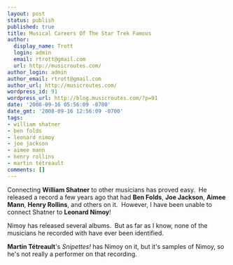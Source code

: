 ```yaml
---
layout: post
status: publish
published: true
title: Musical Careers Of The Star Trek Famous
author:
  display_name: Trott
  login: admin
  email: rtrott@gmail.com
  url: http://musicroutes.com/
author_login: admin
author_email: rtrott@gmail.com
author_url: http://musicroutes.com/
wordpress_id: 91
wordpress_url: http://blog.musicroutes.com/?p=91
date: '2008-09-16 05:56:09 -0700'
date_gmt: '2008-09-16 12:56:09 -0700'
tags:
- william shatner
- ben folds
- leonard nimoy
- joe jackson
- aimee mann
- henry rollins
- martin tétreault
comments: []
---
```

<p>Connecting <strong>William Shatner</strong> to other musicians has proved easy.  He released a record a few years ago that had <strong>Ben Folds</strong>, <strong>Joe Jackson</strong>, <strong>Aimee Mann</strong>, <strong>Henry Rollins</strong>, and others on it.  However, I have been unable to connect Shatner to <strong>Leonard Nimoy</strong>!</p>
<p>Nimoy has released several albums.  But as far as I know, none of the musicians he recorded with have ever been identified.</p>
<p><strong>Martin Tétreault</strong>'s <em>Snipettes! </em>has Nimoy on it, but it's samples of Nimoy, so he's not really a performer on that recording.</p>
